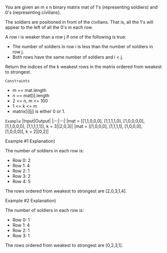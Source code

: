 You are given an m x n binary matrix mat of 1's (representing soldiers) and 0's (representing civilians). 

The soldiers are positioned in front of the civilians. That is, all the 1's will appear to the left of all the 0's in each row.

A row i is weaker than a row j if one of the following is true:
- The number of soldiers in row i is less than the number of soldiers in row j.
- Both rows have the same number of soldiers and i < j.

Return the indices of the k weakest rows in the matrix ordered from weakest to strongest.

`Constraints`
- m == mat.length
- n == mat[i].length
- 2 <= n, m <= 100
- 1 <= k <= m
- matrix[i][j] is either 0 or 1.

`Example`
|Input|Output|
|:-:|:-:|
|mat = [[1,1,0,0,0], [1,1,1,1,0], [1,0,0,0,0], [1,1,0,0,0], [1,1,1,1,1]], k = 3|[2,0,3]|
|mat = [[1,0,0,0], [1,1,1,1], [1,0,0,0], [1,0,0,0]], k = 2|[0,2]|

Example #1 Explanation)

The number of soldiers in each row is: 
- Row 0: 2 
- Row 1: 4 
- Row 2: 1 
- Row 3: 2 
- Row 4: 5 

The rows ordered from weakest to strongest are [2,0,3,1,4].

Example #2 Explanation)

The number of soldiers in each row is: 
- Row 0: 1 
- Row 1: 4 
- Row 2: 1 
- Row 3: 1 

The rows ordered from weakest to strongest are [0,2,3,1].
